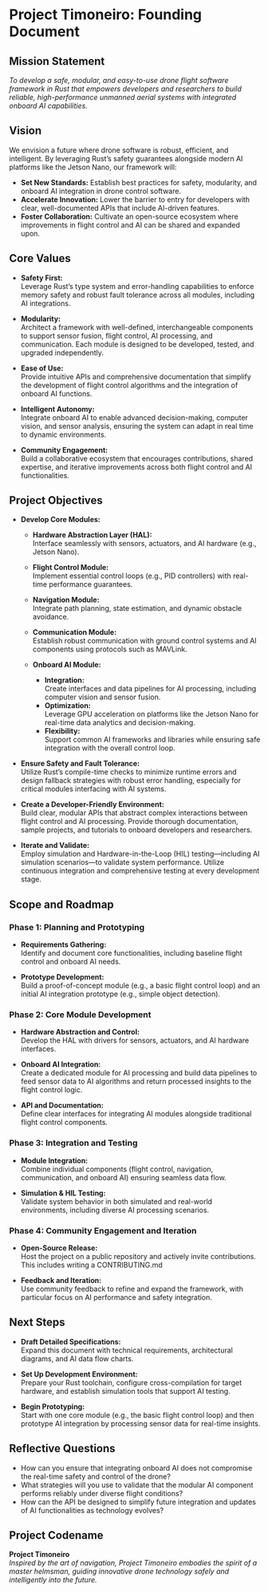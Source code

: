 # Project Timoneiro: Founding Document

## Mission Statement

*To develop a safe, modular, and easy-to-use drone flight software framework in Rust that empowers developers and researchers to build reliable, high-performance unmanned aerial systems with integrated onboard AI capabilities.*

## Vision

We envision a future where drone software is robust, efficient, and intelligent. By leveraging Rust’s safety guarantees alongside modern AI platforms like the Jetson Nano, our framework will:

- **Set New Standards:** Establish best practices for safety, modularity, and onboard AI integration in drone control software.
- **Accelerate Innovation:** Lower the barrier to entry for developers with clear, well-documented APIs that include AI-driven features.
- **Foster Collaboration:** Cultivate an open-source ecosystem where improvements in flight control and AI can be shared and expanded upon.

## Core Values

- **Safety First:**  
  Leverage Rust’s type system and error-handling capabilities to enforce memory safety and robust fault tolerance across all modules, including AI integrations.

- **Modularity:**  
  Architect a framework with well-defined, interchangeable components to support sensor fusion, flight control, AI processing, and communication. Each module is designed to be developed, tested, and upgraded independently.

- **Ease of Use:**  
  Provide intuitive APIs and comprehensive documentation that simplify the development of flight control algorithms and the integration of onboard AI functions.

- **Intelligent Autonomy:**  
  Integrate onboard AI to enable advanced decision-making, computer vision, and sensor analysis, ensuring the system can adapt in real time to dynamic environments.

- **Community Engagement:**  
  Build a collaborative ecosystem that encourages contributions, shared expertise, and iterative improvements across both flight control and AI functionalities.

## Project Objectives

- **Develop Core Modules:**
  - **Hardware Abstraction Layer (HAL):**  
    Interface seamlessly with sensors, actuators, and AI hardware (e.g., Jetson Nano).
    
  - **Flight Control Module:**  
    Implement essential control loops (e.g., PID controllers) with real-time performance guarantees.
    
  - **Navigation Module:**  
    Integrate path planning, state estimation, and dynamic obstacle avoidance.
    
  - **Communication Module:**  
    Establish robust communication with ground control systems and AI components using protocols such as MAVLink.
    
  - **Onboard AI Module:**
    - **Integration:**  
      Create interfaces and data pipelines for AI processing, including computer vision and sensor fusion.
    - **Optimization:**  
      Leverage GPU acceleration on platforms like the Jetson Nano for real-time data analytics and decision-making.
    - **Flexibility:**  
      Support common AI frameworks and libraries while ensuring safe integration with the overall control loop.

- **Ensure Safety and Fault Tolerance:**  
  Utilize Rust’s compile-time checks to minimize runtime errors and design fallback strategies with robust error handling, especially for critical modules interfacing with AI systems.

- **Create a Developer-Friendly Environment:**  
  Build clear, modular APIs that abstract complex interactions between flight control and AI processing. Provide thorough documentation, sample projects, and tutorials to onboard developers and researchers.

- **Iterate and Validate:**  
  Employ simulation and Hardware-in-the-Loop (HIL) testing—including AI simulation scenarios—to validate system performance. Utilize continuous integration and comprehensive testing at every development stage.

## Scope and Roadmap

### Phase 1: Planning and Prototyping
- **Requirements Gathering:**  
  Identify and document core functionalities, including baseline flight control and onboard AI needs.
  
- **Prototype Development:**  
  Build a proof-of-concept module (e.g., a basic flight control loop) and an initial AI integration prototype (e.g., simple object detection).

### Phase 2: Core Module Development
- **Hardware Abstraction and Control:**  
  Develop the HAL with drivers for sensors, actuators, and AI hardware interfaces.
  
- **Onboard AI Integration:**  
  Create a dedicated module for AI processing and build data pipelines to feed sensor data to AI algorithms and return processed insights to the flight control logic.
  
- **API and Documentation:**  
  Define clear interfaces for integrating AI modules alongside traditional flight control components.

### Phase 3: Integration and Testing
- **Module Integration:**  
  Combine individual components (flight control, navigation, communication, and onboard AI) ensuring seamless data flow.
  
- **Simulation & HIL Testing:**  
  Validate system behavior in both simulated and real-world environments, including diverse AI processing scenarios.

### Phase 4: Community Engagement and Iteration
- **Open-Source Release:**  
  Host the project on a public repository and actively invite contributions. This includes writing a CONTRIBUTING.md
  
- **Feedback and Iteration:**  
  Use community feedback to refine and expand the framework, with particular focus on AI performance and safety integration.

## Next Steps

- **Draft Detailed Specifications:**  
  Expand this document with technical requirements, architectural diagrams, and AI data flow charts.
  
- **Set Up Development Environment:**  
  Prepare your Rust toolchain, configure cross-compilation for target hardware, and establish simulation tools that support AI testing.
  
- **Begin Prototyping:**  
  Start with one core module (e.g., the basic flight control loop) and then prototype AI integration by processing sensor data for real-time insights.

## Reflective Questions

- How can you ensure that integrating onboard AI does not compromise the real-time safety and control of the drone?
- What strategies will you use to validate that the modular AI component performs reliably under diverse flight conditions?
- How can the API be designed to simplify future integration and updates of AI functionalities as technology evolves?

## Project Codename

**Project Timoneiro**  
*Inspired by the art of navigation, Project Timoneiro embodies the spirit of a master helmsman, guiding innovative drone technology safely and intelligently into the future.*

